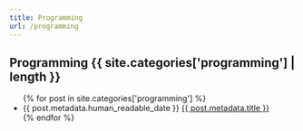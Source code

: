 ```yaml
---
title: Programming
url: /programming
---
```


<h2>Programming <span class="badge">{{ site.categories['programming'] | length }}</span></h2>

<ul>
  {% for post in site.categories['programming'] %}
    <li>
      <span>{{ post.metadata.human_readable_date }}</span>
      <a href="{{ post.url }}">{{ post.metadata.title }}</a>
    </li>
  {% endfor %}
</ul>

